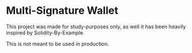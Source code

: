 # Multi-Signature Wallet

This project was made for study-purposes only, as well it has been heavily inspired by Solidity-By-Example.

This is not meant to be used in production.


